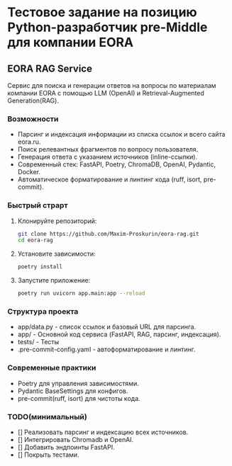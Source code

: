 # Тестовое задание на позицию Python-разработчик pre-Middle для компании EORA

## EORA RAG Service

Сервис для поиска и генерации ответов на вопросы по материалам компании EORA с помощью LLM (OpenAI) и Retrieval-Augmented Generation(RAG).

### Возможности

- Парсинг и индексация информации из списка ссылок и всего сайта eora.ru.
- Поиск релевантных фрагментов по вопросу пользователя.
- Генерация ответа с указанием источников (inline-ссылки).
- Современный стек: FastAPI, Poetry, ChromaDB, OpenAI, Pydantic, Docker.
- Автоматическое форматирование и линтинг кода (ruff, isort, pre-commit).

### Быстрый страрт

1. Клонируйте репозиторий:

   ```bash
   git clone https://github.com/Maxim-Proskurin/eora-rag.git
   cd eora-rag

2. Установите зависимости:

   ```bash
   poetry install

3. Запустите приложение:

   ```bash
   poetry run uvicorn app.main:app --reload


### Структура проекта

- app/data.py - список ссылок и базовый URL для парсинга.
- app/ - Основной код сервиса (FastAPI, RAG, парсинг, индексация).
- tests/ - Тесты
- .pre-commit-config.yaml - автоформатирование и линтинг.

### Современные практики

- Poetry для управления зависимостями.
- Pydantic BaseSettings для конфигов.
- pre-commit(ruff, isort) для чистоты кода.

### TODO(минимальный)

- [] Реализовать парсинг и индексацию всех источников.
- [] Интегрировать Chromadb и OpenAI.
- [] Добавить эндпоинты FastAPI.
- [] Покрыть тестами.
